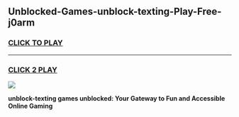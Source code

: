 
## Unblocked-Games-unblock-texting-Play-Free-j0arm
<h3>
<a href="https://premium76.site?title=unblock-texting&ref=18A1">CLICK TO PLAY</a></h3>
<hr>

<h3>
<a href="https://premium76.site?title=unblock-texting&ref=18A1">CLICK 2 PLAY</a>
  
</h3>

<a href="https://premium76.site?title=unblock-texting&ref=18A1"><img src="https://clearcache.store/games.png"></a>


**unblock-texting games unblocked: Your Gateway to Fun and Accessible Online Gaming**
